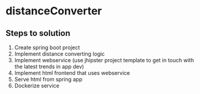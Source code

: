 # distanceConverter

## Steps to solution
1. Create spring boot project
2. Implement distance converting logic
3. Implement webservice (use jhipster project template to get in touch with the latest trends in app dev)
4. Implement html frontend that uses webservice
5. Serve html from spring app
5. Dockerize service
